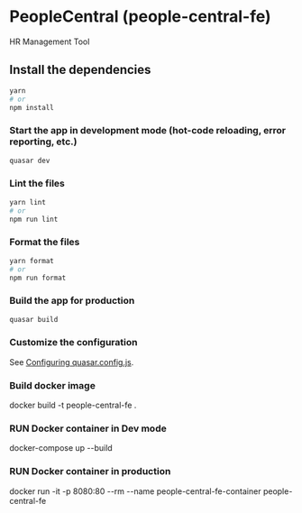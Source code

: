 # PeopleCentral (people-central-fe)

HR Management Tool

## Install the dependencies
```bash
yarn
# or
npm install
```

### Start the app in development mode (hot-code reloading, error reporting, etc.)
```bash
quasar dev
```


### Lint the files
```bash
yarn lint
# or
npm run lint
```


### Format the files
```bash
yarn format
# or
npm run format
```


### Build the app for production
```bash
quasar build
```

### Customize the configuration
See [Configuring quasar.config.js](https://v2.quasar.dev/quasar-cli-vite/quasar-config-js).

### Build docker image
docker build -t people-central-fe .

### RUN Docker container in Dev mode
docker-compose up --build

### RUN Docker container in production
docker run -it -p 8080:80 --rm --name people-central-fe-container people-central-fe